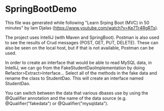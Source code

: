 # SpringBootDemo

This file was generated while following "Learn Srping Boot (MVC) in 50 minutes" by Iam Djalas (https://www.youtube.com/watch?v=Ke7Tr4RgRTs).

The project uses IntelliJ (with Maven and SpringBoot). Postman is also used to see the results of Crud messages (POST, GET, PUT, DELETE). These can also be seen on the local host, but if that is not available, Postman can be used.

In order to create an interface that would be able to read MySQL data, in IntelliJ, we can go from the FakeStudentDaoImplementation by doing Refactor>Extract>Interface...
Select all of the methods in the fake data and rename the class to StudentDao. This will create an interface named StudentDao.

You can switch between the data that various dbases use by using the @Qualifier annotation and the name of the data source (e.g. @Qualifier("fakedata") or @Qualifier("mysqldata").

